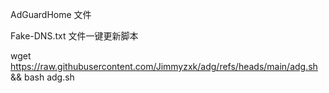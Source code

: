 AdGuardHome 文件

Fake-DNS.txt 文件一键更新脚本

wget https://raw.githubusercontent.com/Jimmyzxk/adg/refs/heads/main/adg.sh && bash adg.sh
